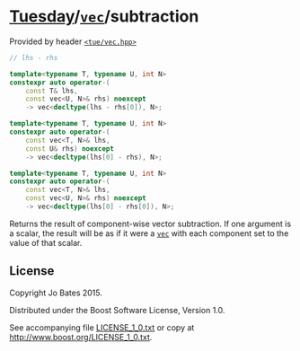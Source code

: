 [Tuesday](../../../README.md)/[`vec`](../../headers/vec.md)/subtraction
=======================================================================
Provided by header [`<tue/vec.hpp>`](../../headers/vec.md)

```c++
// lhs - rhs

template<typename T, typename U, int N>
constexpr auto operator-(
    const T& lhs,
    const vec<U, N>& rhs) noexcept
    -> vec<decltype(lhs - rhs[0]), N>;

template<typename T, typename U, int N>
constexpr auto operator-(
    const vec<T, N>& lhs,
    const U& rhs) noexcept
    -> vec<decltype(lhs[0] - rhs), N>;

template<typename T, typename U, int N>
constexpr auto operator-(
    const vec<T, N>& lhs,
    const vec<U, N>& rhs) noexcept
    -> vec<decltype(lhs[0] - rhs[0]), N>;
```

Returns the result of component-wise vector subtraction. If one argument is a
scalar, the result will be as if it were a [`vec`](../../headers/vec.md) with
each component set to the value of that scalar.

License
-------
Copyright Jo Bates 2015.

Distributed under the Boost Software License, Version 1.0.

See accompanying file [LICENSE_1_0.txt](../../../LICENSE_1_0.txt) or copy at
http://www.boost.org/LICENSE_1_0.txt.
